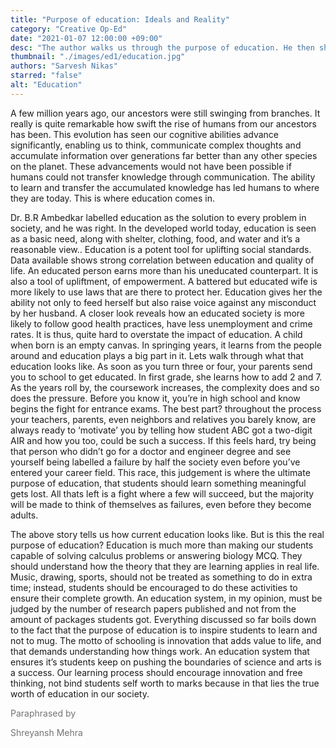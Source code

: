 ```yaml
---
title: "Purpose of education: Ideals and Reality"
category: "Creative Op-Ed"
date: "2021-01-07 12:00:00 +09:00"
desc: "The author walks us through the purpose of education. He then shows us the deficiencies in the current education system, presenting his view of what education ought to be"
thumbnail: "./images/ed1/education.jpg"
authors: "Sarvesh Nikas"
starred: "false"
alt: "Education"
---
```


A few million years ago, our ancestors were still swinging from branches. It really is quite remarkable how swift the rise of humans from our ancestors has been. This evolution has seen our cognitive abilities advance significantly, enabling us to think, communicate complex thoughts and accumulate information over generations far better than any other species on the planet. These advancements would not have been possible if humans could not transfer knowledge through communication. The ability to learn and transfer the accumulated knowledge has led humans to where they are today. This is where education comes in.

Dr. B.R Ambedkar labelled education as the solution to every problem in society, and he was right.  In the developed world today,  education is seen as a basic need, along with shelter, clothing, food, and water and it’s a reasonable view.. Education is a  potent tool for uplifting social standards. Data available shows strong correlation between education and quality of life. An educated person earns more than his uneducated counterpart. It is also a tool of upliftment, of empowerment. A battered but educated wife is more likely to use laws that are there to protect her. Education gives her the ability not only to feed herself but also raise voice against any misconduct by her husband. A closer look reveals how an educated society is more likely to follow good health practices, have less unemployment and crime rates. It is thus, quite hard to overstate the impact of education.
A child when born is an empty canvas. In springing years, it learns from the people around and education plays a big part in it. Lets walk through what that education looks like. As soon as you turn  three or four, your parents send you to school to get educated. In first grade, she learns how to add 2 and 7. As the years roll by, the coursework increases, the complexity does and so does the pressure. Before you know it, you’re in high school and know begins the fight for entrance exams. The best part? throughout the process your teachers, parents, even neighbors and  relatives you barely know, are always ready to ‘motivate’ you by telling how student ABC got a two-digit AIR and how you too, could be such a success. If this feels hard, try being that person who didn’t go for a doctor and engineer degree and see yourself being labelled a failure by half the society even before you’ve entered your career field. This race, this judgement is where the ultimate purpose of education, that students should learn something meaningful gets lost. All thats left is a fight where a few will succeed, but the majority will be made to think of themselves as failures, even before they become adults.

The above story tells us how current education looks like. But is this the real purpose of education? Education is much more than making our students capable of solving calculus problems or answering biology MCQ. They should understand how the theory that they are learning applies in real life. Music, drawing, sports, should not be treated as something to do in extra time; instead, students should be encouraged to do these activities to ensure their complete growth. An education system, in my opinion, must be judged by the number of research papers published and not from the amount of packages students got. Everything discussed so far boils down to the fact that the purpose of education is to inspire students to learn and not to mug. The motto of schooling is innovation that adds value to life, and that demands understanding how things work. An education system that ensures it’s students keep on pushing the boundaries of science and arts is a success. Our learning process should encourage innovation and free thinking, not bind students self worth to marks because in that lies the true worth of education in our society.

<div style="opacity:0.6">
<p style="margin-bottom:0px">Paraphrased by</p>
<p>Shreyansh Mehra</p>
</div>


